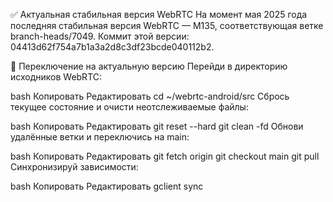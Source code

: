 ✅ Актуальная стабильная версия WebRTC
На момент мая 2025 года последняя стабильная версия WebRTC — M135, 
соответствующая ветке branch-heads/7049. 
Коммит этой версии: 04413d62f754a7b1a3a2d8c3df23bcde040112b2.


🔄 Переключение на актуальную версию
Перейди в директорию исходников WebRTC:

bash
Копировать
Редактировать
cd ~/webrtc-android/src
Сбрось текущее состояние и очисти неотслеживаемые файлы:

bash
Копировать
Редактировать
git reset --hard
git clean -fd
Обнови удалённые ветки и переключись на main:

bash
Копировать
Редактировать
git fetch origin
git checkout main
git pull
Синхронизируй зависимости:

bash
Копировать
Редактировать
gclient sync